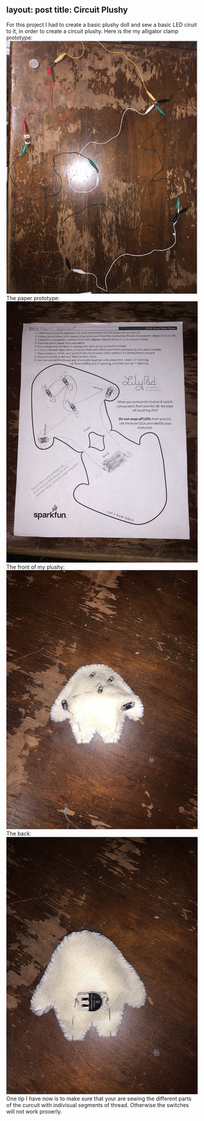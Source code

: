 layout: post
title: Circuit Plushy
---

For this project I had to create a basic plushy doll and sew a basic LED ciruit to it, in order to create a circuit plushy.
Here is the my alligator clamp prototype: ![Sampler](https://github.com/ref1williams/ref1williams.github.io/blob/master/img/alligator.png)
The paper prototype: ![Paper](https://github.com/ref1williams/ref1williams.github.io/blob/master/img/papproto.png)
The front of my plushy: ![Front](https://github.com/ref1williams/ref1williams.github.io/blob/master/img/pfront.png)
The back: ![Back](https://github.com/ref1williams/ref1williams.github.io/blob/master/img/pback.png)
One tip I have now is to make sure that your are sewing the different parts of the curcuit with indivisual segments of thread.  Otherwise the switches will not work prooerly.  
